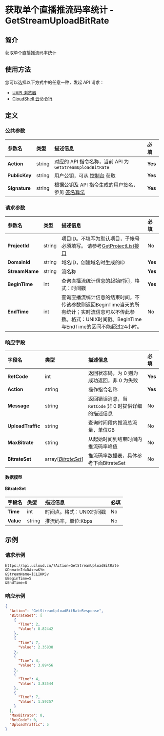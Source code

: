 # 获取单个直播推流码率统计 - GetStreamUploadBitRate

## 简介

获取单个直播推流码率统计






## 使用方法

您可以选择以下方式中的任意一种，发起 API 请求：
- [UAPI 浏览器](https://console.ucloud.cn/uapi/detail?id=GetStreamUploadBitRate)
- [CloudShell 云命令行](https://shell.ucloud.cn/)


## 定义

### 公共参数

| 参数名 | 类型 | 描述信息 | 必填 |
|:---|:---|:---|:---|
| **Action**     | string  | 对应的 API 指令名称，当前 API 为 `GetStreamUploadBitRate`                        | **Yes** |
| **PublicKey**  | string  | 用户公钥，可从 [控制台](https://console.ucloud.cn/uapi/apikey) 获取                                             | **Yes** |
| **Signature**  | string  | 根据公钥及 API 指令生成的用户签名，参见 [签名算法](api/summary/signature.md)  | **Yes** |

### 请求参数

| 参数名 | 类型 | 描述信息 | 必填 |
|:---|:---|:---|:---|
| **ProjectId** | string | 项目ID。不填写为默认项目，子帐号必须填写。 请参考[GetProjectList接口](https://docs.ucloud.cn/api/summary/get_project_list) |No|
| **DomainId** | string | 域名ID，创建域名时生成的ID |**Yes**|
| **StreamName** | string | 流名称 |**Yes**|
| **BeginTime** | int | 查询直播流统计信息的起始时间，格式：时间戳 |**Yes**|
| **EndTime** | int | 查询直播流统计信息的结束时间，不传该参数则返回BeginTime当天的所有统计；实时流信息可以不传此参数。格式：UNIX时间戳。BeginTime与EndTime的区间不能超过24小时。 |No|

### 响应字段

| 字段名 | 类型 | 描述信息 | 必填 |
|:---|:---|:---|:---|
| **RetCode** | int | 返回状态码，为 0 则为成功返回，非 0 为失败 |**Yes**|
| **Action** | string | 操作指令名称 |**Yes**|
| **Message** | string | 返回错误消息，当 `RetCode` 非 0 时提供详细的描述信息 |No|
| **UploadTraffic** | string | 查询时间段内推流总流量，单位GB |No|
| **MaxBitrate** | string | 从起始时间到结束时间内推流码率峰值 |No|
| **BitrateSet** | array[[*BitrateSet*](#BitrateSet)] | 推流码率数据表，具体参考下面BitrateSet |No|

#### 数据模型


#### BitrateSet

| 字段名 | 类型 | 描述信息 | 必填 |
|:---|:---|:---|:---|
| **Time** | int | 时间点。格式：UNIX时间戳 |No|
| **Value** | string | 推流码率，单位:Kbps |No|

## 示例

### 请求示例
    
```
https://api.ucloud.cn/?Action=GetStreamUploadBitRate
&DomainId=DAxewKYo
&StreamName=iCLIHKSv
&BeginTime=5
&EndTime=8
```

### 响应示例
    
```json
{
  "Action": "GetStreamUploadBitRateResponse",
  "BitrateSet": [
    {
      "Time": 2,
      "Value": 8.82442
    },
    {
      "Time": 7,
      "Value": 2.35838
    },
    {
      "Time": 4,
      "Value": 3.89456
    },
    {
      "Time": 4,
      "Value": 3.83544
    },
    {
      "Time": 7,
      "Value": 1.59257
    }
  ],
  "MaxBitrate": 8,
  "RetCode": 0,
  "UploadTraffic": 5
}
```





